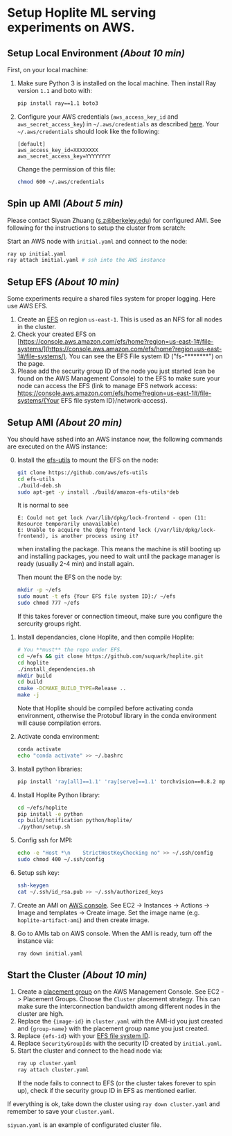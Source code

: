 # Setup Hoplite ML serving experiments on AWS.

## Setup Local Environment _(About 10 min)_

First, on your local machine:

1. Make sure Python 3 is installed on the local machine. Then install Ray version `1.1` and boto with:
   ~~~bash
   pip install ray==1.1 boto3
   ~~~
2. Configure your AWS credentials (`aws_access_key_id` and `aws_secret_access_key`) in `~/.aws/credentials` as described [here](https://boto3.amazonaws.com/v1/documentation/api/latest/guide/credentials.html#guide-credentials). Your `~/.aws/credentials` should look like the following:
   ~~~
   [default]
   aws_access_key_id=XXXXXXXX
   aws_secret_access_key=YYYYYYYY
   ~~~
   Change the permission of this file:
   ~~~bash
   chmod 600 ~/.aws/credentials
   ~~~

## Spin up AMI _(About 5 min)_

Please contact Siyuan Zhuang (s.z@berkeley.edu) for configured AMI. See following for the instructions to setup the cluster from scratch:

Start an AWS node with `initial.yaml` and connect to the node:
   ~~~bash
   ray up initial.yaml
   ray attach initial.yaml # ssh into the AWS instance
   ~~~

## Setup EFS _(About 10 min)_

Some experiments require a shared files system for proper logging. Here use AWS EFS.

1. Create an [EFS](https://console.aws.amazon.com/efs) on region `us-east-1`. This is used as an NFS for all nodes in the cluster.
2. Check your created EFS on [https://console.aws.amazon.com/efs/home?region=us-east-1#/file-systems/](https://console.aws.amazon.com/efs/home?region=us-east-1#/file-systems/). You can see the EFS File system ID ("fs-********") on the page.
3. Please add the security group ID of the node you just started (can be found on the AWS Management Console) to the EFS to make sure your node can access the EFS (link to manage EFS network access: https://console.aws.amazon.com/efs/home?region=us-east-1#/file-systems/{Your EFS file system ID}/network-access).

## Setup AMI _(About 20 min)_

You should have sshed into an AWS instance now, the following commands are executed on the AWS instance:

0. Install the [efs-utils](https://docs.aws.amazon.com/efs/latest/ug/installing-other-distro.html) to mount the EFS on the node:
   ~~~bash
   git clone https://github.com/aws/efs-utils
   cd efs-utils
   ./build-deb.sh
   sudo apt-get -y install ./build/amazon-efs-utils*deb
   ~~~
   It is normal to see
   ~~~
   E: Could not get lock /var/lib/dpkg/lock-frontend - open (11: Resource temporarily unavailable)
   E: Unable to acquire the dpkg frontend lock (/var/lib/dpkg/lock-frontend), is another process using it?
   ~~~
   when installing the package. This means the machine is still booting up and installing packages, you need to wait until the package manager is ready (usually 2-4 min) and install again.

   Then mount the EFS on the node by:
   ~~~bash
   mkdir -p ~/efs
   sudo mount -t efs {Your EFS file system ID}:/ ~/efs
   sudo chmod 777 ~/efs
   ~~~
   If this takes forever or connection timeout, make sure you configure the sercurity groups right.
1. Install dependancies, clone Hoplite, and then compile Hoplite:
   ~~~bash
   # You **must** the repo under EFS.
   cd ~/efs && git clone https://github.com/suquark/hoplite.git
   cd hoplite
   ./install_dependencies.sh
   mkdir build
   cd build
   cmake -DCMAKE_BUILD_TYPE=Release ..
   make -j
   ~~~
   Note that Hoplite should be compiled before activating conda environment, otherwise the Protobuf library in the conda environment will cause compilation errors.
2. Activate conda environment:
   ~~~bash
   conda activate
   echo "conda activate" >> ~/.bashrc
   ~~~
3. Install python libraries:
   ~~~bash
   pip install 'ray[all]==1.1' 'ray[serve]==1.1' torchvision==0.8.2 mpi4py efficientnet_pytorch
   ~~~
4. Install Hoplite Python library:
   ~~~bash
   cd ~/efs/hoplite
   pip install -e python
   cp build/notification python/hoplite/
   ./python/setup.sh
   ~~~
5. Config ssh for MPI:
   ~~~bash
   echo -e "Host *\n    StrictHostKeyChecking no" >> ~/.ssh/config
   sudo chmod 400 ~/.ssh/config
   ~~~
6. Setup ssh key:
   ~~~bash
   ssh-keygen
   cat ~/.ssh/id_rsa.pub >> ~/.ssh/authorized_keys
   ~~~
7. Create an AMI on [AWS console](aws.amazon.com/console). See EC2 -> Instances -> Actions -> Image and templates -> Create image. Set the image name (e.g. `hoplite-artifact-ami`) and then create image.
8. Go to AMIs tab on AWS console. When the AMI is ready, turn off the instance via:
   ~~~bash
   ray down initial.yaml
   ~~~

## Start the Cluster _(About 10 min)_

1. Create a [placement group](https://docs.aws.amazon.com/AWSEC2/latest/UserGuide/placement-groups.html) on the AWS Management Console. See EC2 -> Placement Groups. Choose the `Cluster` placement strategy. This can make sure the interconnection bandwidth among different nodes in the cluster are high.
2. Replace the `{image-id}` in `cluster.yaml` with the AMI-id you just created and `{group-name}` with the placement group name you just created.
3. Replace `{efs-id}` with your [EFS file system ID](https://console.aws.amazon.com/efs/home?region=us-east-1).
4. Replace `SecurityGroupIds` with the security ID created by `initial.yaml`.
5. Start the cluster and connect to the head node via:
   ~~~bash
   ray up cluster.yaml
   ray attach cluster.yaml
   ~~~
   If the node fails to connect to EFS (or the cluster takes forever to spin up), check if the security group ID in EFS as mentioned earlier.

If everything is ok, take down the cluster using `ray down cluster.yaml` and remember to save your `cluster.yaml`.

`siyuan.yaml` is an example of configurated cluster file.
